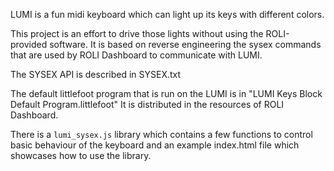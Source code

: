 LUMI is a fun midi keyboard which can light up its keys with different colors.

This project is an effort to drive those lights without using the ROLI-provided software.
It is based on reverse engineering the sysex commands that are used by ROLI Dashboard to communicate with LUMI.

The SYSEX API is described in SYSEX.txt

The default littlefoot program that is run on the LUMI is in "LUMI Keys Block Default Program.littlefoot"
It is distributed in the resources of ROLI Dashboard.

There is a `lumi_sysex.js` library which contains a few functions to control basic behaviour of the keyboard
and an example index.html file which showcases how to use the library.
